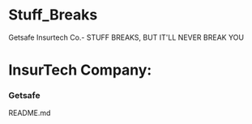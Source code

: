 # Stuff_Breaks
Getsafe Insurtech Co.- STUFF BREAKS, BUT IT'LL NEVER BREAK YOU

 #                                 InsurTech Company:        
### **Getsafe**





README.md
<!--stackedit_data:
eyJoaXN0b3J5IjpbLTkxNDQ2OTExNl19
-->